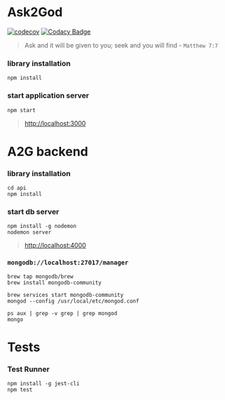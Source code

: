 # Ask2God
[![codecov](https://codecov.io/gh/prashanth-sams/ask2god/branch/master/graph/badge.svg)](https://codecov.io/gh/prashanth-sams/ask2god)
[![Codacy Badge](https://app.codacy.com/project/badge/Grade/98e28527e82546358f617e9c44e6d670)](https://www.codacy.com/gh/prashanth-sams/ask2god/dashboard?utm_source=github.com&amp;utm_medium=referral&amp;utm_content=prashanth-sams/ask2god&amp;utm_campaign=Badge_Grade)

> Ask and it will be given to you; seek and you will find - `Matthew 7:7`

### library installation

```
npm install
```

### start application server

```
npm start
```
> [http://localhost:3000](http://localhost:3000)


# A2G backend

### library installation

```
cd api
npm install
```

### start db server

```
npm install -g nodemon
nodemon server
```
> [http://localhost:4000](http://localhost:4000)

### `mongodb://localhost:27017/manager`

```
brew tap mongodb/brew
brew install mongodb-community

brew services start mongodb-community
mongod --config /usr/local/etc/mongod.conf

ps aux | grep -v grep | grep mongod
mongo
```

# Tests

### Test Runner
```
npm install -g jest-cli
npm test
```